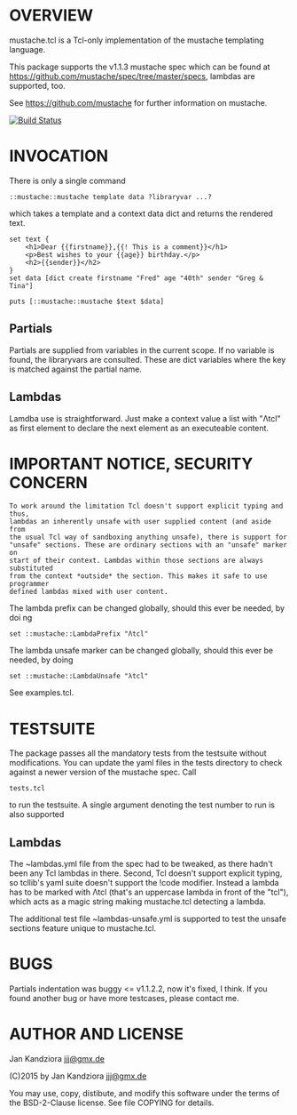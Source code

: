 OVERVIEW
========
mustache.tcl is a Tcl-only implementation of the mustache templating language.

This package supports the v1.1.3 mustache spec which can be found at
https://github.com/mustache/spec/tree/master/specs, lambdas are supported, too.

See https://github.com/mustache for further information on mustache.

[![Build Status](https://travis-ci.org/d-led/mustache.tcl.svg?branch=master)](https://travis-ci.org/d-led/mustache.tcl)


INVOCATION
==========
There is only a single command

	::mustache::mustache template data ?libraryvar ...?

which takes a template and a context data dict and returns the rendered text.

	set text {
		<h1>Dear {{firstname}},{{! This is a comment}}</h1>
		<p>Best wishes to your {{age}} birthday.</p>
		<h2>{{sender}}</h2>
	}
	set data [dict create firstname "Fred" age "40th" sender "Greg & Tina"]

	puts [::mustache::mustache $text $data]

Partials
--------
Partials are supplied from variables in the current scope. If no variable is
found, the libraryvars are consulted. These are dict variables where the key
is matched against the partial name.

Lambdas
-------
Lamdba use is straightforward. Just make a context value a list with "Λtcl"
as first element to declare the next element as an executeable content.

IMPORTANT NOTICE, SECURITY CONCERN
==================================

```
To work around the limitation Tcl doesn't support explicit typing and thus,
lambdas an inherently unsafe with user supplied content (and aside from
the usual Tcl way of sandboxing anything unsafe), there is support for
"unsafe" sections. These are ordinary sections with an "unsafe" marker on
start of their context. Lambdas within those sections are always substituted
from the context *outside* the section. This makes it safe to use programmer
defined lambdas mixed with user content.
```

The lambda prefix can be changed globally, should this ever be needed, by
doi
ng

	set ::mustache::LambdaPrefix "Λtcl"

The lambda unsafe marker can be changed globally, should this ever be needed,
by doing

	set ::mustache::LambdaUnsafe "λtcl"



See examples.tcl.


TESTSUITE
=========
The package passes all the mandatory tests from the testsuite without
modifications. You can update the yaml files in the tests directory to
check against a newer version of the mustache spec. Call

	tests.tcl

to run the testsuite. A single argument denoting the test number to run
is also supported

Lambdas
-------
The ~lambdas.yml file from the spec had to be tweaked, as there hadn't
been any Tcl lambdas in there. Second, Tcl doesn't support explicit
typing, so tcllib's yaml suite doesn't support the !code modifier. Instead
a lambda has to be marked with Λtcl (that's an uppercase lambda in front of
the "tcl"), which acts as a magic string making mustache.tcl detecting a
lambda.

The additional test file ~lambdas-unsafe.yml is supported to test the unsafe
sections feature unique to mustache.tcl.


BUGS
====
Partials indentation was buggy <= v1.1.2.2, now it's fixed, I think. If you
found another bug or have more testcases, please contact me.


AUTHOR AND LICENSE
==================
Jan Kandziora <jjj@gmx.de>

(C)2015 by Jan Kandziora <jjj@gmx.de>

You may use, copy, distibute, and modify this software under the terms of
the BSD-2-Clause license. See file COPYING for details.

